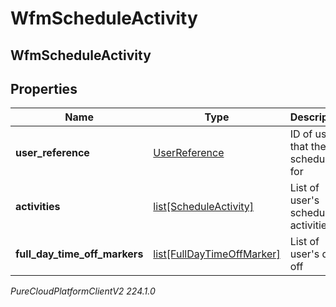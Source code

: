 # WfmScheduleActivity

## WfmScheduleActivity

## Properties

|Name | Type | Description | Notes|
|------------ | ------------- | ------------- | -------------|
| **user_reference** | [UserReference](UserReference) | ID of user that the schedule is for | [optional] |
| **activities** | [list[ScheduleActivity]](ScheduleActivity) | List of user&#39;s scheduled activities | [optional] |
| **full_day_time_off_markers** | [list[FullDayTimeOffMarker]](FullDayTimeOffMarker) | List of user&#39;s days off | [optional] |



_PureCloudPlatformClientV2 224.1.0_
